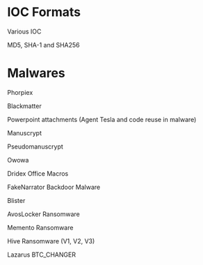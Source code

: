 # IOC Formats

Various IOC

MD5, SHA-1 and SHA256

# Malwares

Phorpiex

Blackmatter

Powerpoint attachments (Agent Tesla and code reuse in malware)

Manuscrypt

Pseudomanuscrypt

Owowa

Dridex Office Macros

FakeNarrator Backdoor Malware

Blister

AvosLocker Ransomware

Memento Ransomware

Hive Ransomware (V1, V2, V3)

Lazarus BTC_CHANGER
